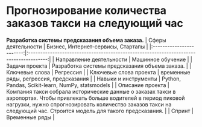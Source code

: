 # Прогнозирование количества заказов такси на следующий час
**Разработка системы предсказания объема заказа.**
| Сферы деятельности       |   Бизнес, Интернет-сервисы, Стартапы                                    |
|:------------------------:|:--------------------------------------------------------------------------------------:|
| Направление деятельности | Машинное обучение                          |
| Задачи проекта           |  Разработка системы предсказания объема заказа.                  |
| Ключевые слова           | Регрессия                                                            |
| Ключевые слова проекта   | временные ряды, регрессия, предсказания                                        |
| Навыки и инструменты     | Python, Pandas, Scikit-learn, NumPy, statsmodels                    |
| Описание проекта         | Компания такси собрала исторические данные о заказах такси в аэропортах. Чтобы привлекать больше водителей в период пиковой нагрузки, нужно спрогнозировать количество заказов такси на следующий час. Строится модель для такого предсказания.                 |
| Спринт                    | Временные ряды                                                   |

